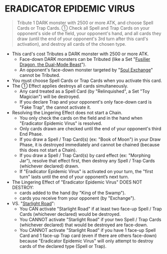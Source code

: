 
# ERADICATOR EPIDEMIC VIRUS  
> Tribute 1 DARK monster with 2500 or more ATK, and choose Spell Cards or Trap Cards. ① Check all Spell and Trap Cards on your opponent's side of the field, your opponent's hand, and all cards they draw (until the end of your opponent's 3rd turn after this card's activation), and destroy all cards of the chosen type.

*   This card's cost Tributes a DARK monster with 2500 or more ATK.
    *   Face-down DARK monsters can be Tributed (like a Set "[Fusilier Dragon, the Dual-Mode Beast](https://yugioh.fandom.com/wiki/Fusilier_Dragon,_the_Dual-Mode_Beast)").
    *   An opponent's face-down monster targeted by "[Soul Exchange](https://yugioh.fandom.com/wiki/Soul_Exchange)" cannot be Tributed.
*   You must choose Spell Cards or Trap Cards when you activate this card.
*   The ① Effect applies destroys all cards simultaneously.
    *   Any card treated as a Spell Card (by "Relinquished", a Set "Toy Magician") will be destroyed.
    *   If you declare Trap and your opponent's only face-down card is "Fake Trap", the cannot activate it.
*   Resolving the Lingering Effect does not start a Chain.
    *   You only check the cards on the field and in the hand when "Eradicator Epidemic Virus" is resolved.
    *   Only cards drawn are checked until the end of your opponent's third End Phase.
    *   If you draw a Spell / Trap Card(s) (ex: "Book of Moon") in your Draw Phase, it is destroyed immediately and cannot be chained (because this does not start a Chain).
    *   If you draw a Spell / Trap Card(s) by card effect (ex: "Morphing Jar"), resolve that effect first, then destroy any Spell / Trap Cards (whichever declared) drawn.
    *   If "Eradicator Epidemic Virus" is activated on your turn, the "first turn" lasts until the end of your opponent’s next turn.
*   The Lingering Effect of "Eradicator Epidemic Virus" DOES NOT DESTROY:
    *   cards added to the hand (by "King of the Swamp").
    *   cards you receive from your opponent (by "Exchange").
*   VS. "[Starlight Road](https://yugioh.fandom.com/wiki/Starlight_Road)":
    *   You CAN activate "Starlight Road" if at least two face-up Spell / Trap Cards (whichever declared) would be destroyed.
    *   You CANNOT activate "Starlight Road" if your two Spell / Trap Cards (whichever declared) that would be destroyed are face-down.
    *   You CANNOT activate "Starlight Road" if you have 1 face-up Spell Card and 1 face-up Trap card (even if there are others face-down) because "Eradicator Epidemic Virus" will only attempt to destroy cards of the declared type (Spell or Trap).

  